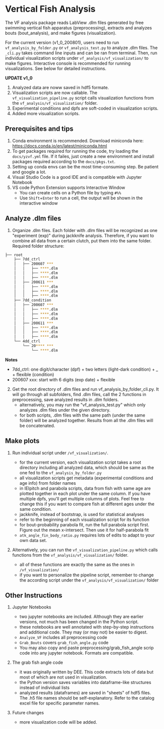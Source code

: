 # Vertical Fish Analysis

The VF analysis package reads LabView .dlm files generated by free swimming vertical fish apparatus (preprocessing), extracts and analyzes bouts (bout_analysis), and make figures (visualization).

For the current version (v1_0_200801), users need to run `vf_analysis_by_folder.py` or `vf_analysis_test.py` to analyze .dlm files. The `_cli.py` takes command line inputs and can be ran from terminal. Then, run individual visualization scripts under `vf_analysis/vf_visualization/` to make figures. Interactive console is recommended for running visualizations. See below for detailed instructions.

**UPDATE v1_0**

1. Analyzed data are noww saved in hdf5 formate.
2. Visualization scripts are now callable. The `vf_visualization_pipeline.py` script calls visualization functions from the `vf_analysis/vf_visualization/` folder.
3. Experimental conditions and dpfs are soft-coded in visualization scripts.
4. Added more visualization scripts.

## Prerequisites and tips

1. Conda environment is recommended. Download miniconda here: <https://docs.conda.io/en/latest/miniconda.html>
2. To get packages required for running the code, try loading the `docs/yzvf.yml` file. If it failes, just create a new environment and install packages required according to the `docs/pkgs.txt`.
3. Setting up conda envs can be the most time-consuming step. Be patient and google a lot.
4. Visual Studio Code is a good IDE and is compatible with Jupyter Notebook
5. VS code Python Extension supports Interactive Window
    - You can create cells on a Python file by typing `#%%`
	- Use `Shift`+`Enter` to run a cell, the output will be shown in the interactive window

## Analyze .dlm files

1. Organize .dlm files. Each folder with .dlm files will be recognized as one "experiment (exp)" during jackknife analysis. Therefore, if you want to combine all data from a certain clutch, put them into the same folder. Required folder structure:

```bash
├── root
    ├── 7dd_ctrl
    │   ├── 200607 ***
    │   │   ├── ****.dlm
    │   │   ├── ****.dlm
    │   │   ├── ****.dlm
    │   ├── 200611 ***
    │   │   ├── ****.dlm
    │   │   ├── ****.dlm
    │   │   ├── ****.dlm
    ├── 7dd_condition
    │   ├── 200607 ***
    │   │   ├── ****.dlm
    │   │   ├── ****.dlm
    │   │   ├── ****.dlm
    │   ├── 200611 ***
    │   │   ├── ****.dlm
    │   │   ├── ****.dlm
    │   │   ├── ****.dlm
    └── 4dd_ctrl
        └── 20**** ***
            └── ****.dlm
```

**Notes** 
- 7dd_ctrl: one digit/character (dpf) + two letters (light-dark condition) + _ + flexible (condition)
- 200607 xxx: start with 6 digits (exp date) + flexible

2. Get the root directory of .dlm files and run vf_analysis_by_folder_cli.py. It will go through all subfolders, find .dlm files, call the 2 functions in preprocessing, save analyzed results in .dlm folders.
    - alternatively, you may run the "vf_analysis_test.py" which only analyzes .dlm files under the given directory.
    - for both scripts, .dlm files with the same path (under the same folder) will be analyzed together. Results from all the .dlm files will be concatenated.

## Make plots

1. Run individual script under `/vf_visualization/`.
    - for the current version, each visualization script takes a root directory including all analyzed data, which should be same as the one fed to the `vf_analysis_by_folder.py`
    - all visualization scripts get metadata (experimental conditions and age info) from folder names
    - in IEIpitch and parabola scripts, data from fish with same age are plotted together in each plot under the same column. If you have multiple dpfs, you'll get multiple columns of plots. Feel free to change this if you want to compare fish at different ages under the same condition.
    - jackknife, instead of bootstrap, is used for statistical analyses
    - refer to the beginning of each visualization script for its function
    - for bout-probability parabola fit, run the full parabola script first. Figure out the mean x-intersect. Then use it for half-parabola fit
    - `atk_angle_fin_body_ratio.py` requires lots of edits to adapt to your own data set.

2. Alternatively, you can run the `vf_visualization_pipeline.py` which calls functions from the `vf_analysis/vf_visualization/` folder.
    - all of these functions are exactly the same as the ones in `/vf_visualization/`
    - if you want to personalize the pipeline script, remember to change the according script under the `vf_analysis/vf_visualization/` folder

## Other Instructions

1. Jupyter Notebooks
    - two jupyter notebooks are included. Although they are earlier versions, not much has been changed in the Python script.
    - these notebooks are well annotated with step-by-step instructions and additional code. They may (or may not) be easier to digest.
    - `Analyze_VF` includes all preprocessing code
    - `Grab_Bouts` covers `grab_fish_angle.py` code
    - You may also copy and paste preprocessing/grab_fish_angle scrip code into any jupyter notebook. Formats are compatible.

2. The grab fish angle code
    - it was originally written by DEE. This code extracts lots of data but most of which are not used in visualization.
    - the Python version saves variables into dataframe-like structures instead of individual lists
    - analyzed results (dataframes) are saved in "sheets" of hdf5 files. The .h5 file names should be self-explanatory. Refer to the catalog excel file for specific parameter names.

3. Future changes
    - more visualization code will be added.
